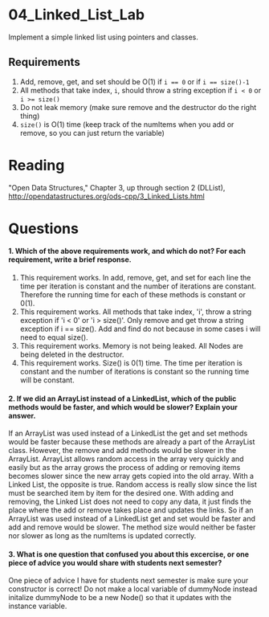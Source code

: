 04_Linked_List_Lab
==================

Implement a simple linked list using pointers and classes.

Requirements
------------

1. Add, remove, get, and set should be O(1) if `i == 0` or if `i == size()-1`
2. All methods that take index, `i`, should throw a string exception if `i < 0` or `i >= size()`
3. Do not leak memory (make sure remove and the destructor do the right thing)
4. `size()` is O(1) time (keep track of the numItems when you add or remove, so you can just return the variable)

Reading
=======
"Open Data Structures," Chapter 3, up through section 2 (DLList), http://opendatastructures.org/ods-cpp/3_Linked_Lists.html

Questions
=========

#### 1. Which of the above requirements work, and which do not? For each requirement, write a brief response.

1. This requirement works. In add, remove, get, and set for each line the time per iteration is constant and the number of iterations are constant. Therefore the running time for each of these methods is constant or 0(1).
2. This requirement works. All methods that take index, 'i', throw a string exception if 'i < 0' or 'i > size()'. Only remove and get throw a string exception if i == size(). Add and find do not because in some cases i will need to equal size().
3. This requirement works. Memory is not being leaked. All Nodes are being deleted in the destructor.
4. This requirement works. Size() is 0(1) time. The time per iteration is constant and the number of iterations is constant so the running time will be constant.

#### 2. If we did an ArrayList instead of a LinkedList, which of the public methods would be faster, and which would be slower? Explain your answer.
If an ArrayList was used instead of a LinkedList the get and set methods would be faster because these methods are already a part of the ArrayList class.
However, the remove and add methods would be slower in the ArrayList. ArrayList allows random access in the array very quickly and easily but as the array grows
the process of adding or removing items becomes slower since the new array gets copied into the old array. With a Linked List, the opposite is true. Random access is 
really slow since the list must be searched item by item for the desired one. With adding and removing, the Linked List does not need to copy any data, it just finds the 
place where the add or remove takes place and updates the links. So if an ArrayList was used instead of a LinkedList get and set would be faster and add and remove
would be slower. The method size would neither be faster nor slower as long as the numItems is updated correctly.

#### 3. What is one question that confused you about this excercise, or one piece of advice you would share with students next semester?
One piece of advice I have for students next semester is make sure your constructor is correct! Do not make a local variable of dummyNode
instead initalize dummyNode to be a new Node() so that it updates with the instance variable.

